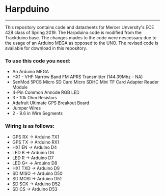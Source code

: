 <h1>Harpduino</h1>
<hr />
<p>This repository contains code and datasheets for Mercer Unversity's ECE 428 class of Spring 2019. The Harpduino code is modified from the Trackduino base. The changes mades to the code were nescessary due to the usage of an Arduino MEGA as opposed to the UNO. The revised code is available for download in this repository.</p>
<p><h3>To use this code you need:</h3>
<ul>
  <li>An Arduino MEGA</li>
  <li>HX1 - VHF Narrow Band FM APRS Transmitter (144.39Mhz - NA)</li>
  <li>SenMod 5PCS Micro SD Card Micro SDHC Mini TF Card Adapter Reader Module</li>
  <li>4-Pin Common Annode RGB LED</li>
  <li>3 - 10k Ohm Resistors </li>
  <li>Adafruit Ultimate GPS Breakout Board</li>
  <li>Jumper Wires</li>
  <li>2 - 9.6 in Wire Segments</li>
</ul>
</p>
<p><h3>Wiring is as follows:</h3>
  <ul>
    <li>GPS RX  -> Arduino TX1</li>
    <li>GPS TX  -> Arduino RX1</li>
    <li>HX1 EN  -> Arduino D4</li>
    <li>LED B   -> Arduino D6</li>
    <li>LED R   -> Arduino D7</li>
    <li>LED G>  -> Arduino D8</li>
    <li>HX1 TXD -> Arduino D9</li>
    <li>SD MISO -> Arduino D50</li>
    <li>SD MOSI -> Arduino D51</li>
    <li>SD SCK  -> Arduino D52</li>
    <li>SD CS   -> Arduino D53</li>
  </ul>
</p>
  
    
